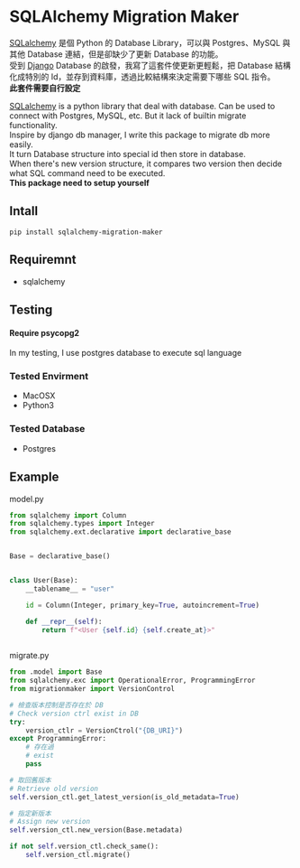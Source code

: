 # SQLAlchemy Migration Maker
[SQLalchemy](https://github.com/zzzeek/sqlalchemy) 是個 Python 的 Database Library，可以與 Postgres、MySQL 與其他 Database 連結，但是卻缺少了更新 Database 的功能。 <br>
受到 [Django](https://github.com/django/django) Database 的啟發，我寫了這套件使更新更輕鬆，把 Database 結構化成特別的 Id，並存到資料庫，透過比較結構來決定需要下哪些 SQL 指令。<br>
**此套件需要自行設定**

[SQLalchemy](https://github.com/zzzeek/sqlalchemy) is a  python library that deal with database. Can be used to connect with Postgres, MySQL, etc. But it lack of builtin migrate functionality. <br>
Inspire by django db manager, I write this package to migrate db more easily. <br>
It turn Database structure into special id then store in database. <br>
When there's new version structure, it compares two version then decide what SQL command need to be executed. <br>
**This package need to setup yourself**

## Intall
`pip install sqlalchemy-migration-maker`

## Requiremnt
- sqlalchemy

## Testing
#### Require psycopg2
In my testing, I use postgres database to execute sql language

### Tested Envirment
- MacOSX
- Python3

### Tested Database
- Postgres

## Example
model.py

```python
from sqlalchemy import Column
from sqlalchemy.types import Integer
from sqlalchemy.ext.declarative import declarative_base


Base = declarative_base()


class User(Base):
    __tablename__ = "user"

    id = Column(Integer, primary_key=True, autoincrement=True)

    def __repr__(self):
        return f"<User {self.id} {self.create_at}>"
 
```

migrate.py

```python
from .model import Base
from sqlalchemy.exc import OperationalError, ProgrammingError
from migrationmaker import VersionControl

# 檢查版本控制是否存在於 DB
# Check version ctrl exist in DB
try:
    version_ctlr = VersionCtrol("{DB_URI}")
except ProgrammingError:
    # 存在過
    # exist
    pass

# 取回舊版本
# Retrieve old version
self.version_ctl.get_latest_version(is_old_metadata=True)

# 指定新版本
# Assign new version
self.version_ctl.new_version(Base.metadata)

if not self.version_ctl.check_same():
    self.version_ctl.migrate()

```